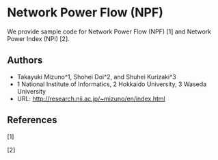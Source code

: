 # Network Power Flow (NPF)
We provide sample code for Network Power Flow (NPF) [1] and Network Power Index (NPI) [2].

## Authors
* Takayuki Mizuno^1, Shohei Doi^2, and Shuhei Kurizaki^3
* 1 National Institute of Informatics, 2 Hokkaido University, 3 Waseda University
* URL: http://research.nii.ac.jp/~mizuno/en/index.html

## References
[1]

[2]
